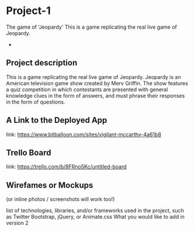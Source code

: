 # Project-1

The game of 'Jeopardy'
This is a game replicating the real live game of Jeopardy.

-


Project description
-
This is a game replicating the real live game of Jeopardy. Jeopardy is an American television game show created by Merv Griffin. The show features a quiz competition in which contestants are presented with general knowledge clues in the form of answers, and must phrase their responses in the form of questions. 

A Link to the Deployed App
-
link: https://www.bitballoon.com/sites/vigilant-mccarthy-4a61b8

Trello Board
-
link: https://trello.com/b/8FRno5Kc/untitled-board

Wirefames or Mockups 
-
(or inline photos / screenshots will work too!)


list of technologies, libraries, and/or frameworks used in the project, such as Twitter Bootstrap, jQuery, or Animate.css
What you would like to add in version 2